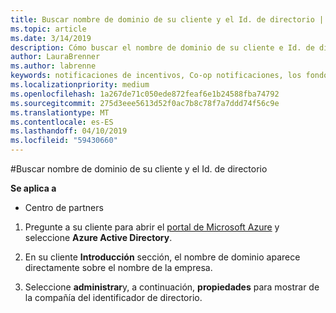 ```yaml
---
title: Buscar nombre de dominio de su cliente y el Id. de directorio | Centro de partners
ms.topic: article
ms.date: 3/14/2019
description: Cómo buscar el nombre de dominio de su cliente e Id. de directorio al enviar una notificación
author: LauraBrenner
ms.author: labrenne
keywords: notificaciones de incentivos, Co-op notificaciones, los fondos de cooperación, OSA, ISV, asociación de ingresos, el nombre de dominio, Id. de directorio
ms.localizationpriority: medium
ms.openlocfilehash: 1a267de71c050ede872feaf6e1b24588fba74792
ms.sourcegitcommit: 275d3eee5613d52f0ac7b8c78f7a7ddd74f56c9e
ms.translationtype: MT
ms.contentlocale: es-ES
ms.lasthandoff: 04/10/2019
ms.locfileid: "59430660"
---
```

#<a name="find-your-customers-domain-name-and-directory-id"></a>Buscar nombre de dominio de su cliente y el Id. de directorio

**Se aplica a**

-  Centro de partners

1.  Pregunte a su cliente para abrir el [portal de Microsoft Azure](https://ms.portal.azure.com/#home) y seleccione **Azure Active Directory**. 

2.  En su cliente **Introducción** sección, el nombre de dominio aparece directamente sobre el nombre de la empresa.  

3.  Seleccione **administrar**y, a continuación, **propiedades** para mostrar de la compañía del identificador de directorio.
